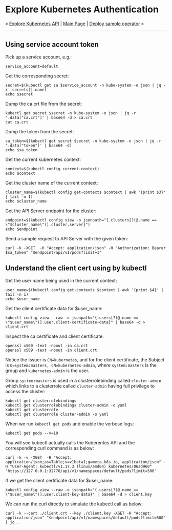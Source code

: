 # Explore Kubernetes Authentication

« [Explore Kubernetes API](02-explorer-k8s-api.md) | [Main Page](../README.md) | [Deploy sample operator](04-deploy-sample-operator.md) »

---

## Using service account token 

Pick up a service account, e.g.:

```shell
service_account=default
```

Get the corresponding secret:

```shell
secret=$(kubectl get sa $service_account -n kube-system -o json | jq -r .secrets[].name)
echo $secret
```

Dump the ca.crt file from the secret:

```shell
kubectl get secret $secret -n kube-system -o json | jq -r '.data["ca.crt"]' | base64 -d > ca.crt
cat ca.crt
```

Dump the token from the secret:

```shell
sa_token=$(kubectl get secret $secret -n kube-system -o json | jq -r '.data["token"]' | base64 -d)
echo $sa_token
```

Get the current kubernetes context:

```shell
context=$(kubectl config current-context)
echo $context
```

Get the cluster name of the current context:

```shell
cluster_name=$(kubectl config get-contexts $context | awk '{print $3}' | tail -n 1)
echo $cluster_name
```

Get the API Server endpoint for the cluster:

```shell
endpoint=$(kubectl config view -o jsonpath="{.clusters[?(@.name == \"$cluster_name\")].cluster.server}")
echo $endpoint
```

Send a sample request to API Server with the given token:

```shell
curl -k -XGET  -H "Accept: application/json" -H "Authorization: Bearer $sa_token" "$endpoint/api/v1/pods?limit=1"
```

## Understand the client cert using by kubectl

Get the user name being used in the current context:

```shell
user_name=$(kubectl config get-contexts $context | awk '{print $4}' | tail -n 1)
echo $user_name
```

Get the client certificate data for $user_name:

```shell
kubectl config view --raw -o jsonpath="{.users[?(@.name == \"$user_name\")].user.client-certificate-data}" | base64 -d > client.crt
```

Inspect the ca certificate and client certificate:

```shell
openssl x509 -text -noout -in ca.crt
openssl x509 -text -noout -in client.crt
```

Notice the Issuer is `CN=kubernetes`, and for the client certificate, the Subject is `O=system:masters, CN=kubernetes-admin`, where `system:masters` is the group and `kubernetes-admin` is the user.

Group `system:masters` is used in a clusterrolebinding called `cluster-admin` which links to a clusterrole called `cluster-admin` having full privilege to access the cluster:

```shell
kubectl get clusterrolebindings
kubectl get clusterrolebindings cluster-admin -o yaml
kubectl get clusterrole
kubectl get clusterrole cluster-admin -o yaml
```

When we run `kubectl get pods` and enable the verbose logs:

```shell
kubectl get pods --v=10
```

You will see kubectl actually calls the Kuberentes API and the corresponding curl command is as below:

```shell
curl -k -v -XGET  -H "Accept: application/json;as=Table;v=v1beta1;g=meta.k8s.io, application/json" -H "User-Agent: kubectl/v1.17.3 (linux/amd64) kubernetes/06ad960" 'https://127.0.0.1:32770/api/v1/namespaces/default/pods?limit=500'
```

If we get the client certificate data for $user_name:

```shell
kubectl config view --raw -o jsonpath="{.users[?(@.name == \"$user_name\")].user.client-key-data}" | base64 -d > client.key
```

We can run the curl directly to simulate the kubectl call as below:

```shell
curl -k --cert ./client.crt --key ./client.key -XGET -H "Accept: application/json" "$endpoint/api/v1/namespaces/default/pods?limit=500" | jq .
```
